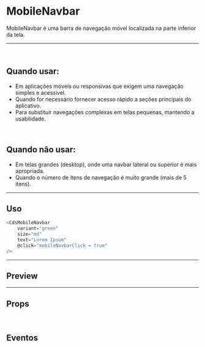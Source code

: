 # MobileNavbar

MobileNavbar é uma barra de navegação móvel localizada na parte inferior da tela.

---
<br>

## Quando usar:
- Em aplicações móveis ou responsivas que exigem uma navegação simples e acessível.
- Quando for necessário fornecer acesso rápido a seções principais do aplicativo.
- Para substituir navegações complexas em telas pequenas, mantendo a usabilidade.

<br>

## Quando não usar:
- Em telas grandes (desktop), onde uma navbar lateral ou superior é mais apropriada.
- Quando o número de itens de navegação é muito grande (mais de 5 itens).

---

## Uso

```js
<CdsMobileNavbar
	variant="green"
	size="md"
	text="Lorem Ipsum"
	@click="mobileNavbarClick = true"
/>
```

---

## Preview

<PreviewBuilder
	:args
	:component="CdsMobileNavbar"
	:events="cdsMobileNavbarEvents"
/>

---

## Props

<APITable
	name="CdsMobileNavbar"
	section="props"
/>
<br>

## Eventos

<APITable
	name="CdsMobileNavbar"
	section="events"
/>
<br>

<script setup>
import { ref } from 'vue';
import CdsMobileNavbar from '@/components/MobileNavbar.vue';

const cdsMobileNavbarEvents = [
	'item-click'
];

const items = [
	{ icon: 'home-outline', label: 'Início', route: { name: 'Google', path: 'www.google.com' } },
	{ icon: 'search-outline', label: 'Busca', route: { name: 'Google', path: 'www.google.com' }  },
	{ icon: 'notification-bell-outline', label: 'Notificações', route: { name: 'Google', path: 'www.google.com' }  },
	{ icon: 'user-outline', label: 'Perfil', route: { name: 'Google', path: 'www.google.com' }  },
];

const args = ref({
	items,
	activeItem: items[2],
});
</script>

